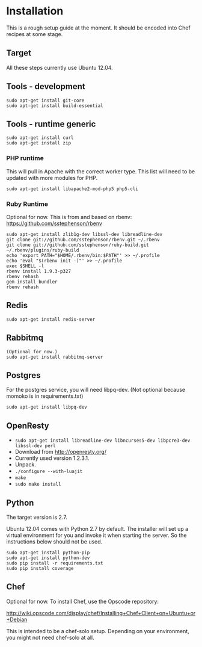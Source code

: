 # Installation

This is a rough setup guide at the moment. It should be encoded into Chef recipes
at some stage.

## Target

All these steps currently use Ubuntu 12.04.

## Tools - development

	sudo apt-get install git-core
	sudo apt-get install build-essential

## Tools - runtime generic

	sudo apt-get install curl
	sudo apt-get install zip

### PHP runtime

This will pull in Apache with the correct worker type. This list will need to be
updated with more modules for PHP.

	sudo apt-get install libapache2-mod-php5 php5-cli

### Ruby Runtime

Optional for now. This is from and based on rbenv: https://github.com/sstephenson/rbenv

	sudo apt-get install zlib1g-dev libssl-dev libreadline-dev
	git clone git://github.com/sstephenson/rbenv.git ~/.rbenv
	git clone git://github.com/sstephenson/ruby-build.git ~/.rbenv/plugins/ruby-build
	echo 'export PATH="$HOME/.rbenv/bin:$PATH"' >> ~/.profile
	echo 'eval "$(rbenv init -)"' >> ~/.profile
	exec $SHELL -l
	rbenv install 1.9.3-p327
	rbenv rehash
	gem install bundler
	rbenv rehash

## Redis

	sudo apt-get install redis-server

## Rabbitmq

	(Optional for now.)
	sudo apt-get install rabbitmq-server

## Postgres

For the postgres service, you will need libpq-dev.
(Not optional because momoko is in requirements.txt)

	sudo apt-get install libpq-dev

## OpenResty

* `sudo apt-get install libreadline-dev libncurses5-dev libpcre3-dev libssl-dev perl`
* Download from http://openresty.org/
* Currently used version 1.2.3.1.
* Unpack.
* `./configure --with-luajit`
* `make`
* `sudo make install`

## Python

The target version is 2.7.

Ubuntu 12.04 comes with Python 2.7 by default. The installer will set up a virtual environment
for you and invoke it when starting the server. So the instructions below should not be used.

	sudo apt-get install python-pip
	sudo apt-get install python-dev
	sudo pip install -r requirements.txt
    sudo pip install coverage

## Chef

Optional for now. To install Chef, use the Opscode repository:

http://wiki.opscode.com/display/chef/Installing+Chef+Client+on+Ubuntu+or+Debian

This is intended to be a chef-solo setup. Depending on your environment,
you might not need chef-solo at all.